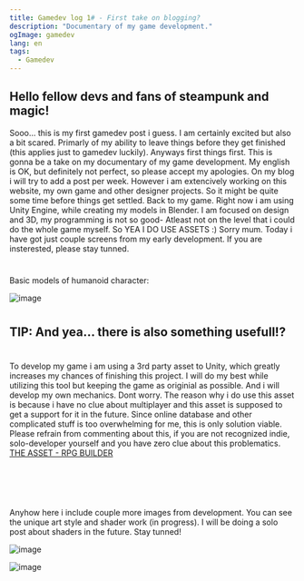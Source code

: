 ```yaml
---
title: Gamedev log 1# - First take on blogging?
description: "Documentary of my game development."
ogImage: gamedev
lang: en
tags:
  - Gamedev
---
```


## Hello fellow devs and fans of steampunk and magic! 
Sooo... this is my first gamedev post i guess. I am certainly excited but also a bit
scared. Primarly of my ability to leave things before they get finished (this applies just to gamedev luckily). Anyways first things first. This is gonna be a take on my documentary of my game development. 
My english is OK, but definitely not perfect, so please accept my apologies. 
On my blog i will try to add a post per week. However i am extencively working on this website, my own 
game and other designer projects. So it might be quite some time before things get settled. 
Back to my game. Right now i am using Unity Engine, while creating my models in Blender. I am focused
on design and 3D, my programming is not so good- Atleast not on the level that i could do the whole 
game myself. So YEA I DO USE ASSETS :) Sorry mum. Today i have got just couple screens from my early
development. If you are insterested, please stay tunned.  
#
Basic models of humanoid character:

![image](../assets/images/humanoid.png)

#
## TIP: And yea... there is also something usefull!?
#
To develop my game i am using a 3rd party asset to Unity, which greatly increases
my chances of finishing this project. I will do my best while utilizing this tool
but keeping the game as originial as possible. And i will develop my own mechanics.
Dont worry. The reason why i do use this asset is because i have no clue about 
multiplayer and this asset is supposed to get a support for it in the future. 
Since online database and other complicated stuff is too overwhelming for me, this
is only solution viable. Please refrain from commenting about this, if you are not
recognized indie, solo-developer yourself and you have zero clue about this problematics. 
[THE ASSET - RPG BUILDER](https://assetstore.unity.com/publishers/49855)
#
<br> </br>

Anyhow here i include couple more images from development. You can see the unique art
style and shader work (in progress). I will be doing a solo post about shaders in the future.
Stay tunned! 


![image](../assets/images/crooked.png)

![image](../assets/images/log.png)

